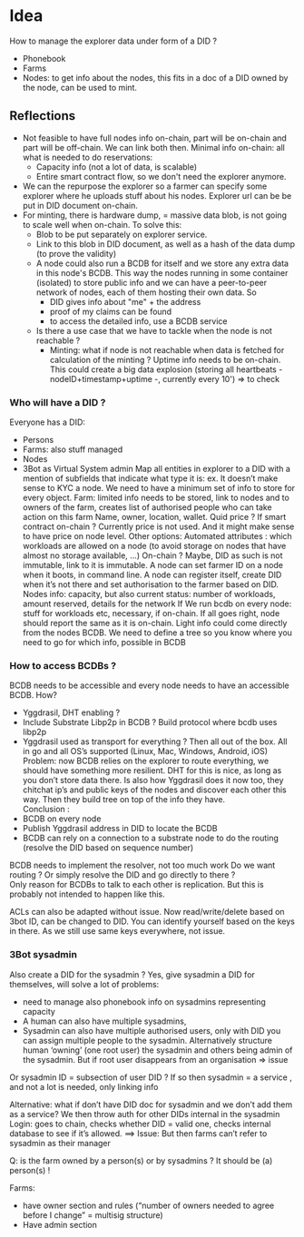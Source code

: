 # Idea

How to manage the explorer data under form of a DID ?
- Phonebook
- Farms
- Nodes: to get info about the nodes, this fits in a doc of a DID owned by the node, can be used to mint. 

## Reflections

- Not feasible to have full nodes info on-chain, part will be on-chain and part will be off-chain. We can link both then. 
  Minimal info on-chain: all what is needed to do reservations:   
  - Capacity info (not a lot of data, is scalable)
  - Entire smart contract flow, so we don't need the explorer anymore. 
- We can the repurpose the explorer so a farmer can specify some explorer where he uploads stuff about his nodes. Explorer url can be be put in DID document on-chain. 
- For minting, there is hardware dump, = massive data blob, is not going to scale well when on-chain. To solve this: 
  - Blob to be put separately on explorer service. 
  - Link to this blob in DID document, as well as a hash of the data dump (to prove the validity)
  - A node could also run a BCDB for itself and we store any extra data in this node's BCDB. This way the nodes running in some container (isolated) to store public info and we can have a peer-to-peer network of nodes, each of them hosting their own data. 
  So 
    - DID gives info about "me" + the address
    - proof of my claims can be found
    - to access the detailed info, use a BCDB service 
  - Is there a use case that we have to tackle when the node is not reachable ? 
    - Minting: what if node is not reachable when data is fetched for calculation of the minting ? Uptime info needs to be on-chain. This could create a big data explosion (storing all heartbeats - nodeID+timestamp+uptime -, currently every 10') => to check
### Who will have a DID ? 
  Everyone has a DID:
  - Persons
  - Farms: also stuff managed
  - Nodes
  - 3Bot as Virtual System admin
Map all entities in explorer to a DID with a mention of subfields that indicate what type it is: ex. It doesn’t make sense to KYC a node. We need to have a minimum set of info to store for every object. 
Farm: limited info needs to be stored, link to nodes and to owners of the farm, creates list of authorised people who can take action on this farm
Name, owner, location, wallet. Quid price ? If smart contract on-chain ? Currently price is not used. And it might make sense to have price on node level. Other options: Automated attributes : which workloads are allowed on a node (to avoid storage on nodes that have almost no storage available, …)
On-chain ? Maybe, DID as such is not immutable, link to it is immutable. 
A node can set farmer ID on a node when it boots, in command line. A node can register itself, create DID when it’s not there and set authorisation to the farmer based on DID.
Nodes info: capacity, but also current status: number of workloads, amount reserved, details for the network
If We run bcdb on every node: stuff for workloads etc, necessary, if on-chain. If all goes right, node should report the same as it is on-chain. Light info could come directly from the nodes BCDB. 
We need to define a tree so you know where you need to go for which info, possible in BCDB

### How to access BCDBs ?

BCDB needs to be accessible and every node needs to have an accessible BCDB. 
How? 
- Yggdrasil, DHT enabling ? 
- Include Substrate Libp2p in BCDB ? Build protocol where bcdb uses libp2p 
- Yggdrasil used as transport for everything ? Then all out of the box. All in go and all OS’s supported (Linux, Mac, Windows, Android, iOS)
Problem: now BCDB relies on the explorer to route everything, we should have something more resilient. DHT for this is nice, as long as you don’t store data there. Is also how Yggdrasil does it now too, they chitchat ip’s and public keys of the nodes and discover each other this way. Then they build tree on top of the info they have.  
Conclusion : 
- BCDB on every node
- Publish Yggdrasil address in DID to locate the BCDB
- BCDB can rely on a connection to a substrate node to do the routing (resolve the DID based on sequence number)

BCDB needs to implement the resolver, not too much work
Do we want routing ? Or simply resolve the DID and go directly to there ?  
Only reason for BCDBs to talk to each other is replication. But this is probably not intended to happen like this. 

ACLs can also be adapted without issue.
Now read/write/delete based on 3bot ID, can be changed to DID. You can identify yourself based on the keys in there. As we still use same keys everywhere, not issue.

### 3Bot sysadmin 

Also create a DID for the sysadmin ? Yes, give sysadmin a DID for themselves, will solve a lot of problems: 
- need to manage also phonebook info on sysadmins representing capacity
- A human can also have multiple sysadmins, 
- Sysadmin can also have multiple authorised users, only with DID you can assign multiple people to the sysadmin. Alternatively structure human ‘owning’ (one root user) the sysadmin and others being admin of the sysadmin. But if root user disappears from an organisation => issue

Or sysadmin ID = subsection of user DID ? If so then sysadmin = a service , and not a lot is needed, only linking info

Alternative: what if don’t have DID doc for sysadmin and we don’t add them as a service? 
We then throw auth for other DIDs internal in the sysadmin
Login: goes to chain, checks whether DID = valid one, checks internal database to see if it’s allowed. 
   ==> Issue: But then farms can’t refer to sysadmin as their manager

Q: is the farm owned by a person(s) or by sysadmins ? 
It should be (a) person(s) !

Farms: 
- have owner section and rules (“number of owners needed to agree before I change” = multisig structure) 
- Have admin section

